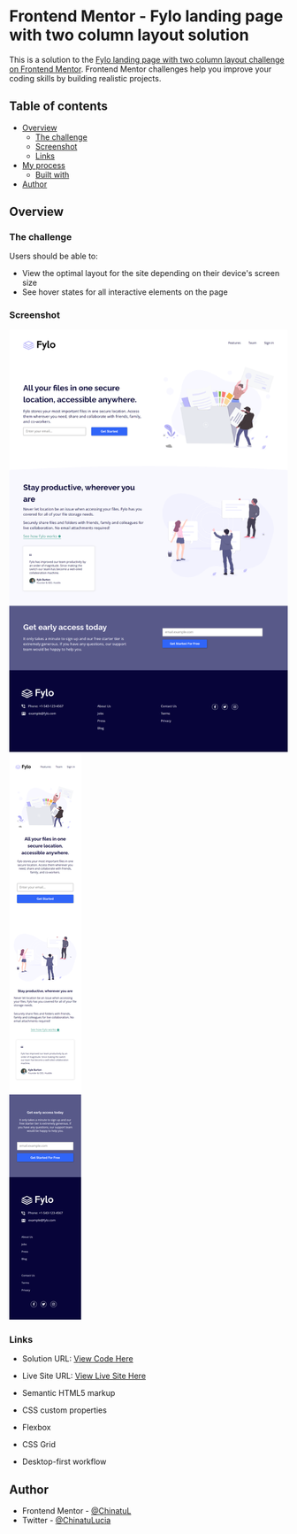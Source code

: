 # Frontend Mentor - Fylo landing page with two column layout solution

This is a solution to the [Fylo landing page with two column layout challenge on Frontend Mentor](https://www.frontendmentor.io/challenges/fylo-landing-page-with-two-column-layout-5ca5ef041e82137ec91a50f5). Frontend Mentor challenges help you improve your coding skills by building realistic projects.

## Table of contents

-   [Overview](#overview)
    -   [The challenge](#the-challenge)
    -   [Screenshot](#screenshot)
    -   [Links](#links)
-   [My process](#my-process)
    -   [Built with](#built-with)
-   [Author](#author)

## Overview

### The challenge

Users should be able to:

-   View the optimal layout for the site depending on their device's screen size
-   See hover states for all interactive elements on the page

### Screenshot

![](./screenshots/fylo-landing-page-desktop-design.png)
![](./screenshots/fylo-landing-page-mobile-design.png)

### Links

-   Solution URL: [View Code Here](https://github.com/ChinatuL/Fylo-Landing-Page-with-Two-Column-Layout)
-   Live Site URL: [View Live Site Here](https://chinatul.github.io/Fylo-Landing-Page-With-Two-Column-Layout/)

-   Semantic HTML5 markup
-   CSS custom properties
-   Flexbox
-   CSS Grid
-   Desktop-first workflow

## Author

-   Frontend Mentor - [@ChinatuL](https://www.frontendmentor.io/profile/ChinatuL)
-   Twitter - [@ChinatuLucia](https://www.twitter.com/ChinatuLucia)
